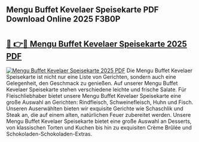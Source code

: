 ## Mengu Buffet Kevelaer Speisekarte PDF Download Online 2025 F3B0P

# <h2><a href="http://gcau8kn.nevu.top/?p=Mengu+Buffet+Kevelaer+Speisekarte">🔗 👉🔴 Mengu Buffet Kevelaer Speisekarte 2025 PDF</a></h2>

[![Mengu Buffet Kevelaer Speisekarte 2025 PDF](https://i.imgur.com/dBaPXMq.png)](http://gcau8kn.nevu.top/?p=Mengu+Buffet+Kevelaer+Speisekarte)
Die Mengu Buffet Kevelaer Speisekarte ist nicht nur eine Liste von Gerichten, sondern auch eine Gelegenheit, den Geschmack zu genießen. Auf unserer Mengu Buffet Kevelaer Speisekarte stehen verschiedene leichte und frische Salate. Für Fleischliebhaber bietet unsere Mengu Buffet Kevelaer Speisekarte eine große Auswahl an Gerichten: Rindfleisch, Schweinefleisch, Huhn und Fisch. Unseren Auserwählten bieten wir exquisite Gerichte wie Schaschlik und Steak an, die auf einem alten, natürlichen Feuer zubereitet werden. Unsere Mengu Buffet Kevelaer Speisekarte bietet eine große Auswahl an Desserts, von klassischen Torten und Kuchen bis hin zu exquisiten Crème Brûlée und Schokoladen-Schokoladen-Extras.
